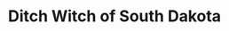 ---
title: "Ditch Witch of South Dakota"
url: /rapid-city/ditch-witch-of-south-dakota/
shop: car
---